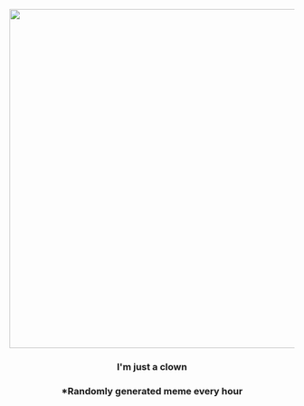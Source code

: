 <p align="center">
        <img src="https://i.redd.it/srvbyvrc2dy91.jpg" width="600" height="600">
        </p>
        <h3 align="center">I'm just a clown</h3>
        <h3 align="center">*Randomly generated meme every hour</h3>
    